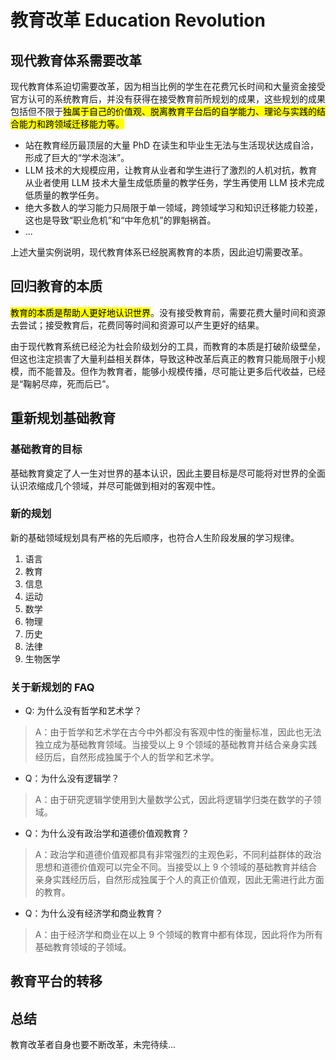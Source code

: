 # 教育改革 Education Revolution

## 现代教育体系需要改革

现代教育体系迫切需要改革，因为相当比例的学生在花费冗长时间和大量资金接受官方认可的系统教育后，并没有获得在接受教育前所规划的成果，这些规划的成果包括但不限于<mark>独属于自己的价值观、脱离教育平台后的自学能力、理论与实践的结合能力和跨领域迁移能力等<mark>。

- 站在教育经历最顶层的大量 PhD 在读生和毕业生无法与生活现状达成自洽，形成了巨大的“学术泡沫”。
- LLM 技术的大规模应用，让教育从业者和学生进行了激烈的人机对抗，教育从业者使用 LLM 技术大量生成低质量的教学任务，学生再使用 LLM 技术完成低质量的教学任务。
- 绝大多数人的学习能力只局限于单一领域，跨领域学习和知识迁移能力较差，这也是导致“职业危机”和“中年危机”的罪魁祸首。
- ...

上述大量实例说明，现代教育体系已经脱离教育的本质，因此迫切需要改革。

## 回归教育的本质

<mark>教育的本质是帮助人更好地认识世界</mark>。没有接受教育前，需要花费大量时间和资源去尝试；接受教育后，花费同等时间和资源可以产生更好的结果。

由于现代教育系统已经沦为社会阶级划分的工具，而教育的本质是打破阶级壁垒，但这也注定损害了大量利益相关群体，导致这种改革后真正的教育只能局限于小规模，而不能普及。但作为教育者，能够小规模传播，尽可能让更多后代收益，已经是“鞠躬尽瘁，死而后已”。

## 重新规划基础教育

### 基础教育的目标

基础教育奠定了人一生对世界的基本认识，因此主要目标是尽可能将对世界的全面认识浓缩成几个领域，并尽可能做到相对的客观中性。

### 新的规划

新的基础领域规划具有严格的先后顺序，也符合人生阶段发展的学习规律。

1. 语言
2. 教育
3. 信息
4. 运动
5. 数学
6. 物理
7. 历史
8. 法律
9. 生物医学

### 关于新规划的 FAQ

- Q: 为什么没有哲学和艺术学？

> A：由于哲学和艺术学在古今中外都没有客观中性的衡量标准，因此也无法独立成为基础教育领域。当接受以上 9 个领域的基础教育并结合亲身实践经历后，自然形成独属于个人的哲学和艺术学。

- Q：为什么没有逻辑学？

> A：由于研究逻辑学使用到大量数学公式，因此将逻辑学归类在数学的子领域。

- Q：为什么没有政治学和道德价值观教育？

> A：政治学和道德价值观都具有非常强烈的主观色彩，不同利益群体的政治思想和道德价值观可以完全不同。当接受以上 9 个领域的基础教育并结合亲身实践经历后，自然形成独属于个人的真正价值观，因此无需进行此方面的教育。

- Q：为什么没有经济学和商业教育？

> A：由于经济学和商业在以上 9 个领域的教育中都有体现，因此将作为所有基础教育领域的子领域。

## 教育平台的转移



## 总结

教育改革者自身也要不断改革，未完待续...
